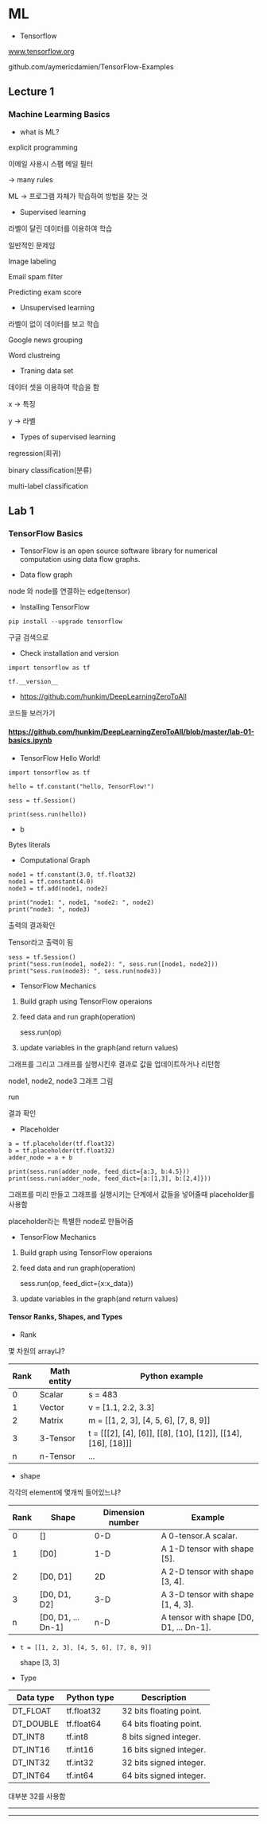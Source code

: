 # ML



- Tensorflow

www.tensorflow.org

github.com/aymericdamien/TensorFlow-Examples



## Lecture 1

### Machine Learming Basics





- what is ML?



explicit programming



이메일 사용시 스팸 메일 필터

-> many rules



ML -> 프로그램 자체가 학습하여 방법을 찾는 것



- Supervised learning

라벨이 달린 데이터를 이용하여 학습

일반적인 문제임

Image labeling

Email spam filter

Predicting exam score



- Unsupervised learning

라벨이 없이 데이터를 보고 학습

Google news grouping

Word clustreing



- Traning data set

데이터 셋을 이용하여 학습을 함

x -> 특징

y -> 라벨



- Types of supervised learning

regression(회귀)

binary classification(분류)

multi-label classification



## Lab 1

### TensorFlow Basics



- TensorFlow is an open source software library for numerical computation using data flow graphs.



- Data flow graph

node 와 node를 연결하는 edge(tensor)



- Installing TensorFlow

``pip install --upgrade tensorflow``

구글 검색으로 



- Check installation and version

 ```
import tensorflow as tf

tf.__version__
 ```



- <https://github.com/hunkim/DeepLearningZeroToAll>

코드들 보러가기



#### https://github.com/hunkim/DeepLearningZeroToAll/blob/master/lab-01-basics.ipynb



- TensorFlow Hello World!

```
import tensorflow as tf

hello = tf.constant("hello, TensorFlow!")

sess = tf.Session()

print(sess.run(hello))
```



- b

Bytes literals



- Computational Graph

```
node1 = tf.constant(3.0, tf.float32)
node1 = tf.constant(4.0)
node3 = tf.add(node1, node2)
```

```
print("node1: ", node1, "node2: ", node2)
print("node3: ", node3)
```

출력의 결과확인

Tensor라고 출력이 됨

```
sess = tf.Session()
print("sess.run(node1, node2): ", sess.run([node1, node2]))
print("sess.run(node3): ", sess.run(node3))
```



- TensorFlow Mechanics

1. Build graph using TensorFlow operaions

2. feed data and run graph(operation)

   sess.run(op)

3. update variables in the graph(and return values)

그래프를 그리고 그래프를 실행시킨후 결과로 값을 업데이트하거나 리턴함



node1, node2, node3 그래프 그림

run

결과 확인



- Placeholder

```
a = tf.placeholder(tf.float32)
b = tf.placeholder(tf.float32)
adder_node = a + b

print(sess.run(adder_node, feed_dict={a:3, b:4.5}))
print(sess.run(adder_node, feed_dict={a:[1,3], b:[2,4]}))
```

그래프를 미리 만들고 그래프를 실행시키는 단계에서 값들을 넣어줄때 placeholder를 사용함

placeholder라는 특별한 node로 만들어줌



- TensorFlow Mechanics

1. Build graph using TensorFlow operaions

2. feed data and run graph(operation)

   sess.run(op, feed_dict={x:x_data})

3. update variables in the graph(and return values)



#### Tensor Ranks, Shapes, and Types

- Rank

몇 차원의 array냐?

| Rank | Math entity | Python example                                               |
| ---- | ----------- | ------------------------------------------------------------ |
| 0    | Scalar      | s = 483                                                      |
| 1    | Vector      | v = [1.1, 2.2, 3.3]                                          |
| 2    | Matrix      | m = [[1, 2, 3], [4, 5, 6], [7, 8, 9]]                        |
| 3    | 3-Tensor    | t = [[[2], [4], [6]], [[8], [10], [12]], [[14], [16], [18]]] |
| n    | n-Tensor    | ...                                                          |



- shape

각각의 element에 몇개씩 들어있느냐?

| Rank | Shape              | Dimension number | Example                                 |
| ---- | ------------------ | ---------------- | --------------------------------------- |
| 0    | []                 | 0-D              | A 0-tensor.A scalar.                    |
| 1    | [D0]               | 1-D              | A 1-D tensor with shape [5].            |
| 2    | [D0, D1]           | 2D               | A 2-D tensor with shape [3, 4].         |
| 3    | [D0, D1, D2]       | 3-D              | A 3-D tensor with shape [1, 4, 3].      |
| n    | [D0, D1, ... Dn-1] | n-D              | A tensor with shape [D0, D1, ... Dn-1]. |



- ```
  t = [[1, 2, 3], [4, 5, 6], [7, 8, 9]]
  ```

  shape [3, 3]



- Type

| Data type | Python type | Description             |
| --------- | ----------- | ----------------------- |
| DT_FLOAT  | tf.float32  | 32 bits floating point. |
| DT_DOUBLE | tf.float64  | 64 bits floating point. |
| DT_INT8   | tf.int8     | 8 bits signed integer.  |
| DT_INT16  | tf.int16    | 16 bits signed integer. |
| DT_INT32  | tf.int32    | 32 bits signed integer. |
| DT_INT64  | tf.int64    | 64 bits signed integer. |

대부분 32를 사용함



----

-----

